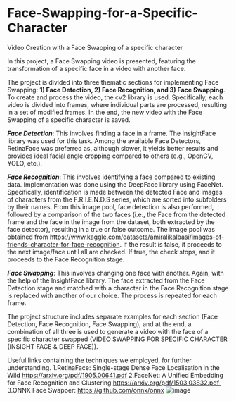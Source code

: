 # Face-Swapping-for-a-Specific-Character
Video Creation with a Face Swapping of a specific character


In this project, a Face Swapping video is presented, featuring the transformation of a specific face in a video with another face.

The project is divided into three thematic sections for implementing Face Swapping: **1) Face Detection, 2) Face Recognition, and 3) Face Swapping**. To create and process the video, the cv2 library is used. Specifically, each video is divided into frames, where individual parts are processed, resulting in a set of modified frames. In the end, the new video with the Face Swapping of a specific character is saved.

***Face Detection***: This involves finding a face in a frame. The InsightFace library was used for this task. Among the available Face Detectors, RetinaFace was preferred as, although slower, it yields better results and provides ideal facial angle cropping compared to others (e.g., OpenCV, YOLO, etc.).

***Face Recognition***: This involves identifying a face compared to existing data. Implementation was done using the DeepFace library using FaceNet. Specifically, identification is made between the detected Face and images of characters from the F.R.I.E.N.D.S series, which are sorted into subfolders by their names. From this image pool, face detection is also performed, followed by a comparison of the two faces (i.e., the Face from the detected frame and the face in the image from the dataset, both extracted by the face detector), resulting in a true or false outcome. The image pool was obtained from https://www.kaggle.com/datasets/amiralikalbasi/images-of-friends-character-for-face-recognition. If the result is false, it proceeds to the next image/face until all are checked. If true, the check stops, and it proceeds to the Face Recognition stage.

***Face Swapping***: This involves changing one face with another. Again, with the help of the InsightFace library. The face extracted from the Face Detection stage and matched with a character in the Face Recognition stage is replaced with another of our choice. The process is repeated for each frame.

The project structure includes separate examples for each section (Face Detection, Face Recognition, Face Swapping), and at the end, a combination of all three is used to generate a video with the face of a specific character swapped (VIDEO SWAPPING FOR SPECIFIC CHARACTER (INSIGHT FACE & DEEP FACE)).


Useful links containing the techniques we employed, for further understanding.
1.RetinaFace: Single-stage Dense Face Localisation in the Wild https://arxiv.org/pdf/1905.00641.pdf
2.FaceNet: A Unified Embedding for Face Recognition and Clustering https://arxiv.org/pdf/1503.03832.pdf 
3.ONNX Face Swapper: https://github.com/onnx/onnx 
![image](https://github.com/dimitrismitras/Face-Swapping-for-a-Specific-Character/assets/36934476/c1e81da8-e8d7-4273-a297-30b50ba520cc)
